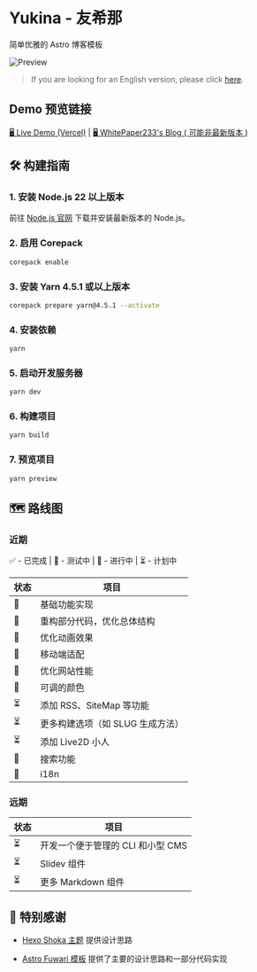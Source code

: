 # Yukina - 友希那

简单优雅的 Astro 博客模板

![Preview](https://s2.loli.net/2024/11/23/uKgnwaWxeZ7RbP5.jpg)

> If you are looking for an English version, please click [here](https://github.com/WhitePaper233/yukina/blob/main/README_en.md).

## Demo 预览链接

[🖥️ Live Demo (Vercel)](https://yukina-blog.vercel.app) |
[🖥️ WhitePaper233's Blog ( 可能非最新版本 )](https://yukina-blog.vercel.app)

## 🛠️ 构建指南

### 1. 安装 Node.js 22 以上版本

前往 [Node.js 官网](https://nodejs.org/) 下载并安装最新版本的 Node.js。

### 2. 启用 Corepack

```bash
corepack enable
```

### 3. 安装 Yarn 4.5.1 或以上版本

```bash
corepack prepare yarn@4.5.1 --activate
```

### 4. 安装依赖

```bash
yarn
```

### 5. 启动开发服务器

```bash
yarn dev
```

### 6. 构建项目

```bash
yarn build
```

### 7. 预览项目

```bash
yarn preview
```

## 🗺️ 路线图

### 近期

✅ - 已完成 | 🧪 - 测试中 | 🚧 - 进行中 | ⏳ - 计划中

| 状态 | 项目                             |
| ---- | -------------------------------- |
| 🧪   | 基础功能实现                     |
| 🚧   | 重构部分代码，优化总体结构       |
| 🚧   | 优化动画效果                     |
| 🚧   | 移动端适配                       |
| 🚧   | 优化网站性能                     |
| 🧪   | 可调的颜色                       |
| ⏳   | 添加 RSS、SiteMap 等功能         |
| ⏳   | 更多构建选项（如 SLUG 生成方法） |
| ⏳   | 添加 Live2D 小人                 |
| 🧪   | 搜索功能                         |
| 🧪   | i18n                             |

### 远期

| 状态 | 项目                              |
| ---- | --------------------------------- |
| ⏳   | 开发一个便于管理的 CLI 和小型 CMS |
| ⏳   | Slidev 组件                       |
| ⏳   | 更多 Markdown 组件                |

## 🙏 特别感谢

- [Hexo Shoka 主题](https://github.com/amehime/hexo-theme-shoka) 提供设计思路

- [Astro Fuwari 模板](https://github.com/saicaca/fuwari) 提供了主要的设计思路和一部分代码实现
